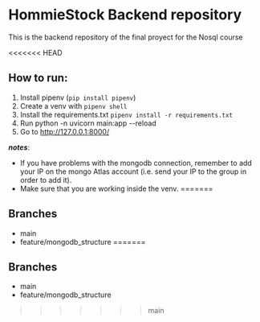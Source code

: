 # HommieStock Backend repository

This is the backend repository of the final proyect for the Nosql course

<<<<<<< HEAD
## How to run:

1. Install pipenv (`pip install pipenv`)
2. Create a venv with `pipenv shell` 
3. Install the requirements.txt `pipenv install -r requirements.txt`
4. Run python -n uvicorn main:app --reload
5. Go to http://127.0.0.1:8000/

_**notes**_: 
* If you have problems with the mongodb connection, remember to add your IP on the mongo Atlas account (i.e. send your IP to the group in order to add it).
* Make sure that you are working inside the venv.
=======
## Branches

*   main
*   feature/mongodb_structure
=======
## Branches

*   main
*   feature/mongodb_structure
>>>>>>> main
